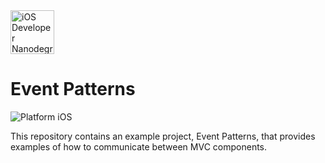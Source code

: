 <img src="https://s3-us-west-1.amazonaws.com/udacity-content/degrees/catalog-images/nd003.png" alt="iOS Developer Nanodegree logo" height="70" >

# Event Patterns

![Platform iOS](https://img.shields.io/badge/nanodegree-iOS-blue.svg)

This repository contains an example project, Event Patterns, that provides examples of how to communicate between MVC components.
